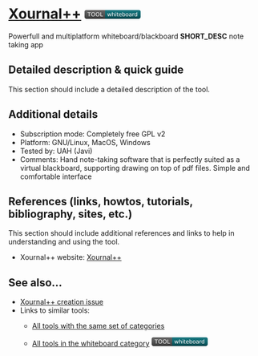 # [Xournal++](https://github.com/xournalpp/xournalpp)  [<img src="images/whiteboard.png">](https://github.com/e-CLOSE/Toolbox/issues?q=label%3A01_TOOL+label%3Awhiteboard)

Powerfull and multiplatform whiteboard/blackboard __SHORT_DESC__ note taking app 


## Detailed description & quick guide

This section should include a detailed description of the tool.


## Additional details

- Subscription mode: Completely free GPL v2
- Platform: GNU/Linux, MacOS, Windows
- Tested by: UAH (Javi)
- Comments: Hand note-taking software that is perfectly suited as a virtual blackboard, supporting drawing on top of pdf files. Simple and comfortable interface


## References (links, howtos, tutorials, bibliography, sites, etc.)

This section should include additional references and links to help in
understanding and using the tool.

- Xournal++ website: [Xournal++](https://github.com/xournalpp/xournalpp)


## See also...

- [Xournal++ creation issue](https://github.com/e-CLOSE/Toolbox/issues/64)
- Links to similar tools:
  - [All tools with the same set of categories](https://github.com/e-CLOSE/Toolbox/issues?q=label%3A01_TOOL+label%3Awhiteboard)

  - [All tools in the whiteboard category](https://github.com/e-CLOSE/Toolbox/issues?q=label%3A01_TOOL+label%3Awhiteboard) [<img src="images/whiteboard.png">](https://github.com/e-CLOSE/Toolbox/issues?q=label%3A01_TOOL+label%3Awhiteboard)
